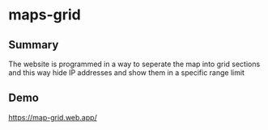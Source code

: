 # maps-grid
## Summary
The website is programmed in a way to seperate the map into grid sections and this way hide IP addresses and show them in a specific range limit
## Demo
https://map-grid.web.app/
